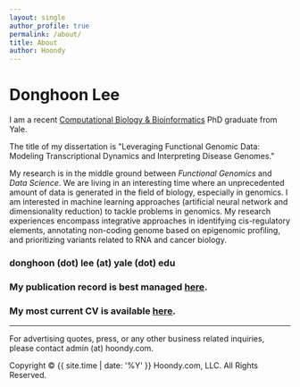 ```yaml
---
layout: single
author_profile: true
permalink: /about/
title: About
author: Hoondy
---
```


# Donghoon Lee

I am a recent [Computational Biology & Bioinformatics](https://cbb.yale.edu) PhD graduate from Yale.

The title of my dissertation is "Leveraging Functional Genomic Data: Modeling Transcriptional Dynamics and Interpreting Disease Genomes."

My research is in the middle ground between *Functional Genomics* and *Data Science*. We are living in an interesting time where an unprecedented amount of data is generated in the field of biology, especially in genomics. I am interested in machine learning approaches (artificial neural network and dimensionality reduction) to tackle problems in genomics. My research experiences encompass integrative approaches in identifying cis-regulatory elements, annotating non-coding genome based on epigenomic profiling, and prioritizing variants related to RNA and cancer biology.

### donghoon (dot) lee (at) yale (dot) edu

### My publication record is best managed [here](https://scholar.google.com/citations?user=_a8xSwwAAAAJ&hl=en).

### My most current CV is available [here](https://drive.google.com/open?id=15LouGt-obgbM_RA68kkQBmmgcO4TF-wC).

---

For advertising quotes, press, or any other business related inquiries, please contact admin (at) hoondy.com.

Copyright &copy; {{ site.time | date: '%Y' }} Hoondy.com, LLC. All Rights Reserved.
